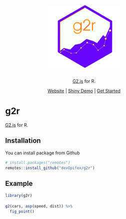 
<div align="center">

<img src="man/figures/logo.png" height = "200px" />

<br />
<br />

<!-- badges: start -->

<!-- badges: end -->

[G2.js](https://g2.antv.vision/) for R.

[Website](https://g2r.dev) |
[Shiny Demo](https://shiny.john-coene.com/echarts4rShiny/) | [Get
Started](https://g2r.dev/articles/get_started.html)

</div>

# g2r

[G2.js](https://g2.antv.vision/en) for R.

## Installation

You can install package from Github

``` r
# install.packages("remotes")
remotes::install_github("devOpifex/g2r")
```

## Example

``` r
library(g2r)

g2(cars, asp(speed, dist)) %>% 
  fig_point()
```
